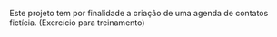 Este projeto tem por finalidade a criação de uma agenda de contatos fictícia. (Exercício para treinamento)
